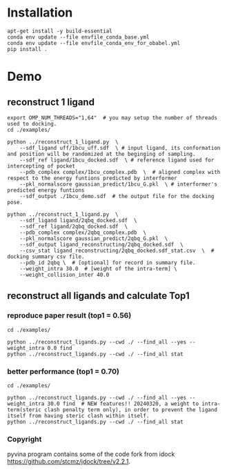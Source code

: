# Installation

```
apt-get install -y build-essential
conda env update --file envfile_conda_base.yml
conda env update --file envfile_conda_env_for_obabel.yml
pip install .
```

# Demo

## reconstruct 1 ligand

```
export OMP_NUM_THREADS="1,64"  # you may setup the number of threads used to docking.
cd ./examples/

python ../reconstruct_1_ligand.py  \
    --sdf_ligand uff/1bcu_uff.sdf  \ # input ligand, its conformation and position will be randomized at the beginging of sampling.
    --sdf_ref ligand/1bcu_docked.sdf  \ # reference ligand used for intercepting of pocket
    --pdb_complex complex/1bcu_complex.pdb  \  # aligned complex with respect to the energy funtions predicted by interformer  
    --pkl_normalscore gaussian_predict/1bcu_G.pkl  \ # interformer's predicted energy funtions
    --sdf_output ./1bcu_demo.sdf  # the output file for the docking pose.

python ../reconstruct_1_ligand.py  \
    --sdf_ligand ligand/2qbq_docked.sdf  \  
    --sdf_ref ligand/2qbq_docked.sdf  \
    --pdb_complex complex/2qbq_complex.pdb  \
    --pkl_normalscore gaussian_predict/2qbq_G.pkl  \
    --sdf_output ligand_reconstructing/2qbq_docked.sdf  \
    --csv_stat ligand_reconstructing/2qbq_docked.sdf_stat.csv  \  # docking summary csv file.
    --pdb_id 2qbq \  # [optional] for record in summary file.
    --weight_intra 30.0  # [weight of the intra-term] \
    --weight_collision_inter 40.0
```

## reconstruct all ligands and calculate Top1

### reproduce paper result (top1 = 0.56)

```
cd ./examples/

python ../reconstruct_ligands.py --cwd ./ --find_all --yes --weight_intra 0.0 find
python ../reconstruct_ligands.py --cwd ./ --find_all stat
```

### better performance (top1 = 0.70)

```
cd ./examples/

python ../reconstruct_ligands.py --cwd ./ --find_all --yes --weight_intra 30.0 find  # NEW features!! 20240320, a weight to intra-term(steric clash penalty term only), in order to prevent the ligand itself from having steric clash within itself.
python ../reconstruct_ligands.py --cwd ./ --find_all stat
```

### Copyright

pyvina program contains some of the code fork from idock https://github.com/stcmz/jdock/tree/v2.2.1.
